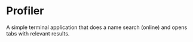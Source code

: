 # Profiler

A simple terminal application that does a name search (online) and opens tabs with relevant results. 
